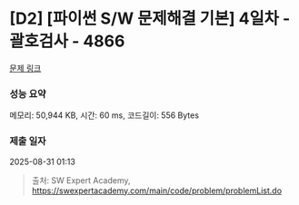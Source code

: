 # [D2] [파이썬 S/W 문제해결 기본] 4일차 - 괄호검사 - 4866 

[문제 링크](https://swexpertacademy.com/main/code/problem/problemDetail.do?contestProbId=AWTQVdd6QToDFAVT) 

### 성능 요약

메모리: 50,944 KB, 시간: 60 ms, 코드길이: 556 Bytes

### 제출 일자

2025-08-31 01:13



> 출처: SW Expert Academy, https://swexpertacademy.com/main/code/problem/problemList.do